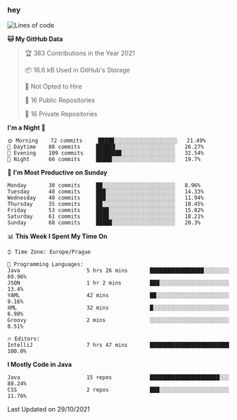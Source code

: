 ### hey

<!--START_SECTION:waka-->
![Lines of code](https://img.shields.io/badge/From%20Hello%20World%20I%27ve%20Written-110073%20lines%20of%20code-blue)

**🐱 My GitHub Data** 

> 🏆 383 Contributions in the Year 2021
 > 
> 📦 16.6 kB Used in GitHub's Storage 
 > 
> 🚫 Not Opted to Hire
 > 
> 📜 16 Public Repositories 
 > 
> 🔑 16 Private Repositories  
 > 
**I'm a Night 🦉** 

```text
🌞 Morning    72 commits     █████░░░░░░░░░░░░░░░░░░░░   21.49% 
🌆 Daytime    88 commits     ██████░░░░░░░░░░░░░░░░░░░   26.27% 
🌃 Evening    109 commits    ████████░░░░░░░░░░░░░░░░░   32.54% 
🌙 Night      66 commits     █████░░░░░░░░░░░░░░░░░░░░   19.7%

```
📅 **I'm Most Productive on Sunday** 

```text
Monday       30 commits     ██░░░░░░░░░░░░░░░░░░░░░░░   8.96% 
Tuesday      48 commits     ███░░░░░░░░░░░░░░░░░░░░░░   14.33% 
Wednesday    40 commits     ███░░░░░░░░░░░░░░░░░░░░░░   11.94% 
Thursday     35 commits     ██░░░░░░░░░░░░░░░░░░░░░░░   10.45% 
Friday       53 commits     ████░░░░░░░░░░░░░░░░░░░░░   15.82% 
Saturday     61 commits     ████░░░░░░░░░░░░░░░░░░░░░   18.21% 
Sunday       68 commits     █████░░░░░░░░░░░░░░░░░░░░   20.3%

```


📊 **This Week I Spent My Time On** 

```text
⌚︎ Time Zone: Europe/Prague

💬 Programming Languages: 
Java                     5 hrs 26 mins       █████████████████░░░░░░░░   69.96% 
JSON                     1 hr 2 mins         ███░░░░░░░░░░░░░░░░░░░░░░   13.4% 
YAML                     42 mins             ██░░░░░░░░░░░░░░░░░░░░░░░   9.16% 
XML                      32 mins             █░░░░░░░░░░░░░░░░░░░░░░░░   6.98% 
Groovy                   2 mins              ░░░░░░░░░░░░░░░░░░░░░░░░░   0.51%

🔥 Editors: 
IntelliJ                 7 hrs 47 mins       █████████████████████████   100.0%

```

**I Mostly Code in Java** 

```text
Java                     15 repos            ██████████████████████░░░   88.24% 
CSS                      2 repos             ███░░░░░░░░░░░░░░░░░░░░░░   11.76%

```



 Last Updated on 29/10/2021
<!--END_SECTION:waka-->
